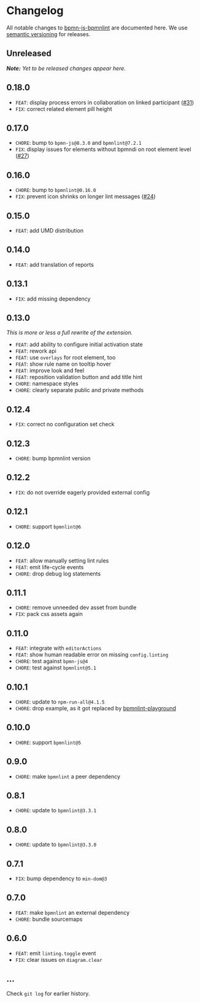 # Changelog

All notable changes to [bpmn-js-bpmnlint](https://github.com/bpmn-io/bpmn-js-bpmnlint) are documented here. We use [semantic versioning](http://semver.org/) for releases.

## Unreleased

___Note:__ Yet to be released changes appear here._

## 0.18.0

* `FEAT`: display process errors in collaboration on linked participant ([#31](https://github.com/bpmn-io/bpmn-js-bpmnlint/pull/31))
* `FIX`: correct related element pill height

## 0.17.0

* `CHORE`: bump to `bpmn-js@8.3.0` and `bpmnlint@7.2.1`
* `FIX`: display issues for elements without bpmndi on root element level ([#27](https://github.com/bpmn-io/bpmn-js-bpmnlint/issues/27))

## 0.16.0

* `CHORE`: bump to `bpmnlint@0.16.0`
* `FIX`: prevent icon shrinks on longer lint messages ([#24](https://github.com/bpmn-io/bpmn-js-bpmnlint/issues/24))

## 0.15.0

* `FEAT`: add UMD distribution

## 0.14.0

* `FEAT`: add translation of reports

## 0.13.1

* `FIX`: add missing dependency

## 0.13.0

_This is more or less a full rewrite of the extension._

* `FEAT`: add ability to configure initial activation state
* `FEAT`: rework api
* `FEAT`: use `overlays` for root element, too
* `FEAT`: show rule name on tooltip hover
* `FEAT`: improve look and feel
* `FEAT`: reposition validation button and add title hint
* `CHORE`: namespace styles
* `CHORE`: clearly separate public and private methods

## 0.12.4

* `FIX`: correct no configuration set check

## 0.12.3

* `CHORE`: bump bpmnlint version

## 0.12.2

* `FIX`: do not override eagerly provided external config

## 0.12.1

* `CHORE`: support `bpmnlint@6`

## 0.12.0

* `FEAT`: allow manually setting lint rules
* `FEAT`: emit life-cycle events
* `CHORE`: drop debug log statements

## 0.11.1

* `CHORE`: remove unneeded dev asset from bundle
* `FIX`: pack css assets again

## 0.11.0

* `FEAT`: integrate with `editorActions`
* `FEAT`: show human readable error on missing `config.linting`
* `CHORE`: test against `bpmn-js@4`
* `CHORE`: test against `bpmnlint@5.1`

## 0.10.1

* `CHORE`: update to `npm-run-all@4.1.5`
* `CHORE`: drop example, as it got replaced by [bpmnlint-playground](https://github.com/bpmn-io/bpmnlint-playground)

## 0.10.0

* `CHORE`: support `bpmnlint@5`

## 0.9.0

* `CHORE`: make `bpmnlint` a peer dependency

## 0.8.1

* `CHORE`: update to `bpmnlint@3.3.1`

## 0.8.0

* `CHORE`: update to `bpmnlint@3.3.0`

## 0.7.1

* `FIX`: bump dependency to `min-dom@3`

## 0.7.0

* `FEAT`: make `bpmnlint` an external dependency
* `CHORE`: bundle sourcemaps

## 0.6.0

* `FEAT`: emit `linting.toggle` event
* `FIX`: clear issues on `diagram.clear`

## ...

Check `git log` for earlier history.

